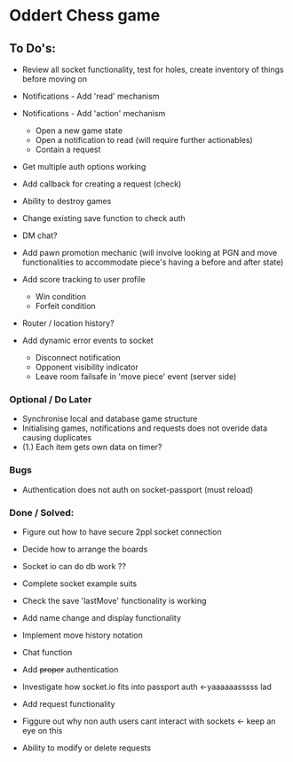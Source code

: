 # Oddert Chess game

## To Do's:
- Review all socket functionality, test for holes, create inventory of things before moving on

- Notifications - Add 'read' mechanism
- Notifications - Add 'action' mechanism
  * Open a new game state
  * Open a notification to read (will require further actionables)
  * Contain a request

- Get multiple auth options working
- Add callback for creating a request (check)
- Ability to destroy games
- Change existing save function to check auth

- DM chat?

- Add pawn promotion mechanic (will involve looking at PGN and move functionalities to accommodate piece's having a before and after state)

- Add score tracking to user profile
  * Win condition
  * Forfeit condition

- Router / location history?

- Add dynamic error events to socket
  * Disconnect notification
  * Opponent visibility indicator
  * Leave room failsafe in 'move piece' event (server side)

### Optional / Do Later
- Synchronise local and database game structure
- Initialising games, notifications and requests does not overide data causing duplicates
- (1.) Each item gets own data on timer?

### Bugs
- Authentication does not auth on socket-passport (must reload)




### Done / Solved:
- Figure out how to have secure 2ppl socket connection
- Decide how to arrange the boards
- Socket io can do db work ??
- Complete socket example suits
- Check the save 'lastMove' functionality is working
- Add name change and display functionality
- Implement move history notation
- Chat function

- Add ~~proper~~ authentication
- Investigate how socket.io fits into passport auth <-yaaaaaasssss lad
- Add request functionality

- Figgure out why non auth users cant interact with sockets <- keep an eye on this
- Ability to modify or delete requests

